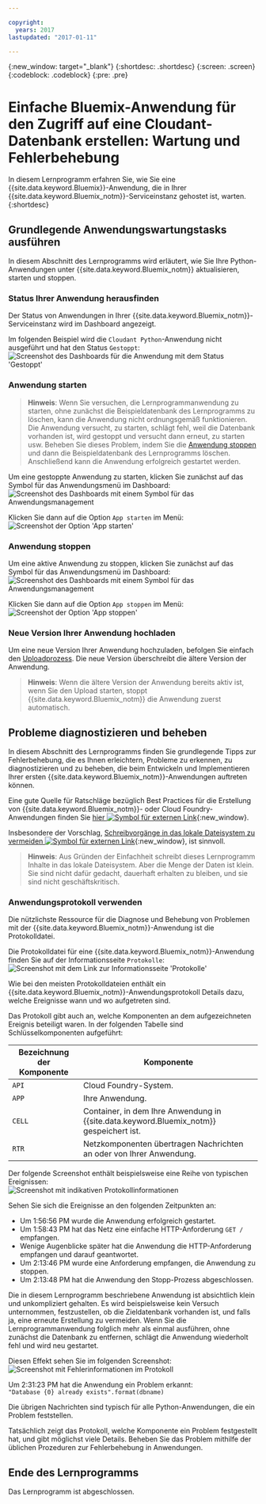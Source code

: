 ```yaml
---

copyright:
  years: 2017
lastupdated: "2017-01-11"

---
```


{:new_window: target="_blank"}
{:shortdesc: .shortdesc}
{:screen: .screen}
{:codeblock: .codeblock}
{:pre: .pre}

<!-- Acrolinx: 2017-01-11 -->

# Einfache Bluemix-Anwendung für den Zugriff auf eine Cloudant-Datenbank erstellen: Wartung und Fehlerbehebung

In diesem Lernprogramm erfahren Sie, wie Sie eine
{{site.data.keyword.Bluemix}}-Anwendung, die in Ihrer {{site.data.keyword.Bluemix_notm}}-Serviceinstanz gehostet ist, warten.
{:shortdesc}

<div id="maintenance"></div>

## Grundlegende Anwendungswartungstasks ausführen

In diesem Abschnitt des Lernprogramms wird erläutert, wie Sie Ihre Python-Anwendungen unter {{site.data.keyword.Bluemix_notm}} aktualisieren,
starten und stoppen. 

### Status Ihrer Anwendung herausfinden

Der Status von Anwendungen in Ihrer {{site.data.keyword.Bluemix_notm}}-Serviceinstanz wird im Dashboard angezeigt. 

Im folgenden Beispiel wird die `Cloudant Python`-Anwendung nicht ausgeführt und hat den Status `Gestoppt`: <br/>
![Screenshot des Dashboards für die Anwendung mit dem Status 'Gestoppt'](images/img0037.png)

### Anwendung starten

>   **Hinweis**: Wenn Sie versuchen, die Lernprogrammanwendung zu starten, 
    ohne zunächst die Beispieldatenbank des Lernprogramms zu löschen,
    kann die Anwendung nicht ordnungsgemäß funktionieren.
    Die Anwendung versucht, zu starten, schlägt fehl, weil die Datenbank vorhanden ist,
    wird gestoppt und versucht dann erneut, zu starten usw.
    Beheben Sie dieses Problem, indem Sie die
    [Anwendung stoppen](#stopping-your-application)
    und dann die Beispieldatenbank des Lernprogramms löschen.
    Anschließend kann die Anwendung erfolgreich gestartet werden.

Um eine gestoppte Anwendung zu starten, klicken Sie zunächst auf das Symbol für das Anwendungsmenü im Dashboard: <br/>
![Screenshot des Dashboards mit einem Symbol für das Anwendungsmanagement](images/img0038.png)

Klicken Sie dann auf die Option `App starten` im Menü: <br/>
![Screenshot der Option 'App starten'](images/img0039.png)

### Anwendung stoppen

Um eine aktive Anwendung zu stoppen, klicken Sie zunächst auf das Symbol für das Anwendungsmenü im Dashboard: <br/>
![Screenshot des Dashboards mit einem Symbol für das Anwendungsmanagement](images/img0040.png)

Klicken Sie dann auf die Option `App stoppen` im Menü: <br/>
![Screenshot der Option 'App stoppen'](images/img0041.png)

<div id="troubleshooting"></div>

### Neue Version Ihrer Anwendung hochladen

Um eine neue Version Ihrer Anwendung hochzuladen,
befolgen Sie einfach den [Uploadprozess](create_bmxapp_upload.html).
Die neue Version überschreibt die ältere Version der Anwendung. 

>   **Hinweis**: Wenn die ältere Version der Anwendung bereits aktiv ist, wenn Sie den Upload starten,
    stoppt {{site.data.keyword.Bluemix_notm}} die Anwendung zuerst automatisch.

## Probleme diagnostizieren und beheben

In diesem Abschnitt des Lernprogramms finden Sie grundlegende Tipps zur Fehlerbehebung, die
es Ihnen erleichtern, Probleme zu erkennen, zu diagnostizieren und zu beheben, die beim
Entwickeln und Implementieren Ihrer ersten {{site.data.keyword.Bluemix_notm}}-Anwendungen auftreten können. 

Eine gute Quelle für Ratschläge bezüglich Best Practices für die Erstellung von {{site.data.keyword.Bluemix_notm}}- oder
Cloud Foundry-Anwendungen finden Sie [hier ![Symbol für externen Link](../images/launch-glyph.svg "Symbol für externen Link")](https://docs.cloudfoundry.org/devguide/deploy-apps/prepare-to-deploy.html){:new_window}. 

Insbesondere der Vorschlag,
[Schreibvorgänge in das lokale Dateisystem zu vermeiden ![Symbol für externen Link](../images/launch-glyph.svg "Symbol für externen Link")](https://docs.cloudfoundry.org/devguide/deploy-apps/prepare-to-deploy.html#filesystem){:new_window},
ist sinnvoll. 

>   **Hinweis**: Aus Gründen der Einfachheit
    schreibt dieses Lernprogramm Inhalte in das lokale Dateisystem.
    Aber die Menge der Daten ist klein.
    Sie sind nicht dafür gedacht, dauerhaft erhalten zu bleiben,
    und sie sind nicht geschäftskritisch.

### Anwendungsprotokoll verwenden

Die nützlichste Ressource für die Diagnose und Behebung von Problemen mit
der {{site.data.keyword.Bluemix_notm}}-Anwendung ist die Protokolldatei. 

Die Protokolldatei für eine {{site.data.keyword.Bluemix_notm}}-Anwendung finden Sie auf der Informationsseite `Protokolle`: <br/>
![Screenshot mit dem Link zur Informationsseite 'Protokolle'](images/img0042.png)

Wie bei den meisten Protokolldateien enthält ein {{site.data.keyword.Bluemix_notm}}-Anwendungsprotokoll Details dazu, welche Ereignisse wann und wo aufgetreten sind. 

Das Protokoll gibt auch an, welche Komponenten an dem aufgezeichneten Ereignis beteiligt waren.
In der folgenden Tabelle sind Schlüsselkomponenten aufgeführt: 

Bezeichnung der Komponente | Komponente
----------------|----------
`API`           | Cloud Foundry-System.
`APP`           | Ihre Anwendung.
`CELL`          | Container, in dem Ihre Anwendung in {{site.data.keyword.Bluemix_notm}} gespeichert ist.
`RTR`           | Netzkomponenten übertragen Nachrichten an oder von Ihrer Anwendung.

Der folgende Screenshot enthält beispielsweise eine Reihe von typischen Ereignissen: <br/>
![Screenshot mit indikativen Protokollinformationen](images/img0043.png)

Sehen Sie sich die Ereignisse an den folgenden Zeitpunkten an: 

-   Um 1:56:56 PM wurde die Anwendung erfolgreich gestartet. 
-   Um 1:58:43 PM hat das Netz eine einfache HTTP-Anforderung `GET /` empfangen. 
-   Wenige Augenblicke später hat die Anwendung die HTTP-Anforderung empfangen und darauf geantwortet. 
-   Um 2:13:46 PM wurde eine Anforderung empfangen, die Anwendung zu stoppen.
-   Um 2:13:48 PM hat die Anwendung den Stopp-Prozess abgeschlossen.

Die in diesem Lernprogramm beschriebene Anwendung ist absichtlich klein und unkompliziert gehalten.
Es wird beispielsweise kein Versuch unternommen, festzustellen, ob die Zieldatenbank vorhanden ist,
und falls ja, eine erneute Erstellung zu vermeiden.
Wenn Sie die Lernprogrammanwendung folglich mehr als einmal ausführen, ohne zunächst die Datenbank zu entfernen,
schlägt die Anwendung wiederholt fehl und wird neu gestartet. 

Diesen Effekt sehen Sie im folgenden Screenshot: <br/>
![Screenshot mit Fehlerinformationen im Protokoll](images/img0044.png)

Um 2:31:23 PM hat die Anwendung ein Problem erkannt: <br/>
`"Database {0} already exists".format(dbname)`

Die übrigen Nachrichten sind typisch für alle Python-Anwendungen, die ein Problem feststellen. 

Tatsächlich zeigt das Protokoll, welche Komponente ein Problem festgestellt hat,
und gibt möglichst viele Details.
Beheben Sie das Problem mithilfe der üblichen Prozeduren zur Fehlerbehebung in Anwendungen. 

## Ende des Lernprogramms

Das Lernprogramm ist abgeschlossen. 
